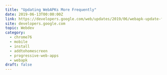 ```yaml
---
title: "Updating WebAPKs More Frequently"
date: 2019-06-13T00:00:00Z
link: https://developers.google.com/web/updates/2019/06/webapk-update-frequency?utm_medium=RSS&utm_source=hune
site: developers.google.com
topic: Webdev
category:
  - chrome76
  - mobile
  - install
  - addtohomescreen
  - progressive-web-apps
  - webapk
draft: false
---
```

